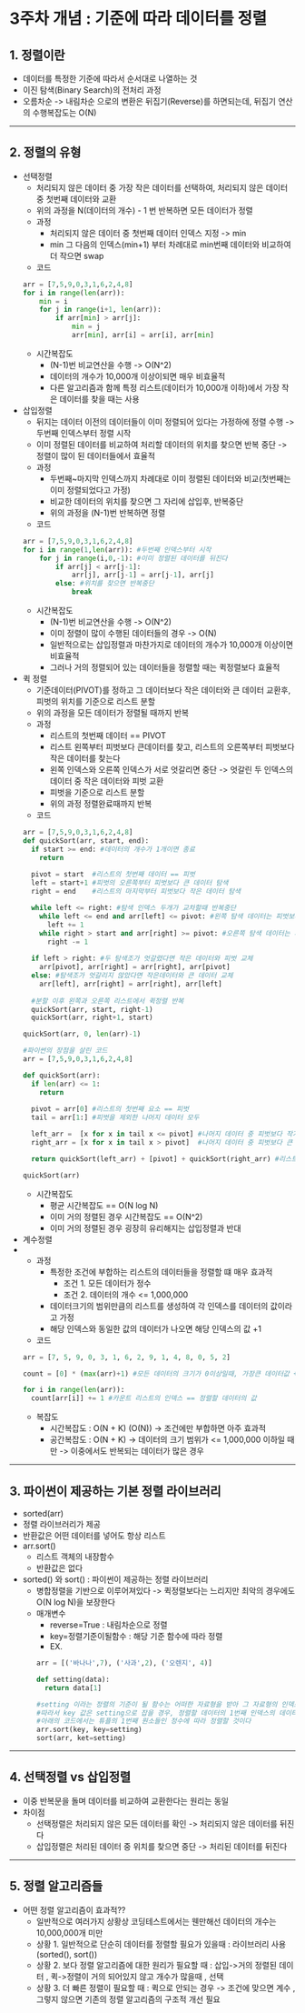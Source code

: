 # 3주차 개념 : 기준에 따라 데이터를 정렬
## 1. 정렬이란
+ 데이터를 특정한 기준에 따라서 순서대로 나열하는 것
+ 이진 탐색(Binary Search)의 전처리 과정
+ 오름차순 -> 내림차순 으로의 변환은 뒤집기(Reverse)를 하면되는데, 뒤집기 연산의 수행복잡도는 O(N)
---------------

## 2. 정렬의 유형
+ 선택정렬
    + 처리되지 않은 데이터 중 가장 작은 데이터를 선택하여, 처리되지 않은 데이터 중 첫번째 데이터와 교환
    + 위의 과정을 N(데이터의 개수) - 1 번 반복하면 모든 데이터가 정렬
    + 과정
        + 처리되지 않은 데이터 중 첫번째 데이터 인덱스 지정 -> min
        + min 그 다음의 인덱스(min+1) 부터 차례대로 min번째 데이터와 비교하여 더 작으면 swap
    + 코드
    ```Python
    arr = [7,5,9,0,3,1,6,2,4,8]
    for i in range(len(arr)):
        min = i
        for j in range(i+1, len(arr)): 
            if arr[min] > arr[j]:
                min = j 
                arr[min], arr[i] = arr[i], arr[min]
    ``` 
    + 시간복잡도
        + (N-1)번 비교연산을 수행 -> O(N^2) 
        + 데이터의 개수가 10,000개 이상이되면 매우 비효율적
        + 다른 알고리즘과 함께 특정 리스트(데이터가 10,000개 이하)에서 가장 작은 데이터를 찾을 때는 사용
+ 삽입정렬
    + 뒤지는 데이터 이전의 데이터들이 이미 정렬되어 있다는 가정하에 정렬 수행 -> 두번째 인덱스부터 정렬 시작
    + 이미 정렬된 데이터를 비교하여 처리할 데이터의 위치를 찾으면 반복 중단 -> 정렬이 많이 된 데이터들에서 효율적
    + 과정
        + 두번째~마지막 인덱스까지 차례대로 이미 정렬된 데이터와 비교(첫번째는 이미 정렬되었다고 가정)
        + 비교한 데이터의 위치를 찾으면 그 자리에 삽입후, 반복중단
        + 위의 과정을 (N-1)번 반복하면 정렬
    + 코드
    ```Python
    arr = [7,5,9,0,3,1,6,2,4,8]
    for i in range(1,len(arr)): #두번째 인덱스부터 시작
        for j in range(i,0,-1): #이미 정렬된 데이터를 뒤진다
            if arr[j] < arr[j-1]:
                arr[j], arr[j-1] = arr[j-1], arr[j]
            else: #위치를 찾으면 반복중단
                break
    ``` 
    + 시간복잡도
        + (N-1)번 비교연산을 수행 -> O(N^2) 
        + 이미 정렬이 많이 수행된 데이터들의 경우 -> O(N)
        + 일반적으로는 삽입정렬과 마찬가지로 데이터의 개수가 10,000개 이상이면 비효율적
        + 그러나 거의 정렬되어 있는 데이터들을 정렬할 때는 퀵정렬보다 효율적
+ 퀵 정렬
    + 기준데이터(PIVOT)를 정하고 그 데이터보다 작은 데이터와 큰 데이터 교환후, 피벗의 위치를 기준으로 리스트 분할
    + 위의 과정을 모든 데이터가 정렬될 때까지 반복
    + 과정
        + 리스트의 첫번째 데이터 == PIVOT
        + 리스트 왼쪽부터 피벗보다 큰데이터를 찾고, 리스트의 오른쪽부터 피벗보다 작은 데이터를 찾는다
        + 왼쪽 인덱스와 오른쪽 인덱스가 서로 엇갈리면 중단 -> 엇갈린 두 인덱스의 데이터 중 작은 데이터와 피벗 교환
        + 피벗을 기준으로 리스트 분할
        + 위의 과정 정렬완료때까지 반복
    + 코드
    ```Python
    arr = [7,5,9,0,3,1,6,2,4,8]
    def quickSort(arr, start, end):
      if start >= end: #데이터의 개수가 1개이면 종료
        return
      
      pivot = start  #리스트의 첫번째 데이터 == 피벗
      left = start+1 #피벗의 오른쪽부터 피벗보다 큰 데이터 탐색
      right = end    #리스트의 마지막부터 피벗보다 작은 데이터 탐색

      while left <= right: #탐색 인덱스 두개가 교차할때 반복중단
        while left <= end and arr[left] <= pivot: #왼쪽 탐색 데이터는 피벗보다 큰 데이터 탐색
          left += 1
        while right > start and arr[right] >= pivot: #오른쪽 탐색 데이터는 피벗보다 작은 데이터 탐색
          right -= 1
        
      if left > right: #두 탐색조가 엇갈렸다면 작은 데이터와 피벗 교체
        arr[pivot], arr[right] = arr[right], arr[pivot]
      else: #탐색조가 엇갈리지 않았다면 작은데이터와 큰 데이터 교체
        arr[left], arr[right] = arr[right], arr[left]
      
      #분할 이후 왼쪽과 오른쪽 리스트에서 퀵정렬 반복
      quickSort(arr, start, right-1)
      quickSort(arr, right+1, start)
    
    quickSort(arr, 0, len(arr)-1)

    #파이썬의 장점을 살린 코드
    arr = [7,5,9,0,3,1,6,2,4,8]

    def quickSort(arr):
      if len(arr) <= 1:
        return
      
      pivot = arr[0] #리스트의 첫번째 요소 == 피벗
      tail = arr[1:] #피벗을 제외한 나머지 데이터 모두

      left_arr =  [x for x in tail x <= pivot] #나머지 데이터 중 피벗보다 작거나 같은 데이터들
      right_arr = [x for x in tail x > pivot]  #나머지 데이터 중 피벗보다 큰 데이터틀

      return quickSort(left_arr) + [pivot] + quickSort(right_arr) #리스트 형태로 반환
    
    quickSort(arr)
    ``` 
    + 시간복잡도
        + 평균 시간복잡도 == O(N log N)
        + 이미 거의 정렬된 경우 시간복잡도 == O(N^2)
        + 이미 거의 정렬된 경우 굉장히 유리해지는 삽입정렬과 반대
+ 계수정렬
+ 
    + 과정
        + 특정한 조건에 부합하는 리스트의 데이터들을 정렬할 떄 매우 효과적
          + 조건 1. 모든 데이터가 정수
          + 조건 2. 데이터의 개수 <= 1,000,000
        + 데이터크기의 범위만큼의 리스트를 생성하여 각 인덱스를 데이터의 값이라고 가정
        + 해당 인덱스와 동일한 값의 데이터가 나오면 해당 인덱스의 값 +1
    + 코드
    ```Python
    arr = [7, 5, 9, 0, 3, 1, 6, 2, 9, 1, 4, 8, 0, 5, 2]

    count = [0] * (max(arr)+1) #모든 데이터의 크기가 0이상일때, 가장큰 데이터값 + 1(0만큼) 사이즈의 카운트 리스트 초기화

    for i in range(len(arr)):
      count[arr[i]] += 1 #카운트 리스트의 인덱스 == 정렬할 데이터의 값
    ``` 
    + 복잡도
        + 시간복잡도 : O(N + K) (O(N)) -> 조건에만 부합하면 아주 효과적
        + 공간복잡도 : O(N + K) -> 데이터의 크기 범위가 <= 1,000,000 이하일 때만 -> 이중에서도 반복되는 데이터가 많은 경우
---------------

## 3. 파이썬이 제공하는 기본 정렬 라이브러리
+  sorted(arr) 
  + 정렬 라이브러리가 제공
  + 반환값은 어떤 데이터를 넣어도 항상 리스트
+ arr.sort()
  + 리스트 객체의 내장함수
  + 반환값은 없다
+ sorted() 와 sort() : 파이썬이 제공하는 정렬 라이브러리
  + 병합정렬을 기반으로 이루어져있다 -> 퀵정렬보다는 느리지만 최악의 경우에도 O(N log N)을 보장한다
  + 매개변수
    + reverse=True : 내림차순으로 정렬
    + key=정렬기준이될함수 : 해당 기준 함수에 따라 정렬
    + EX.
    ```Python
    arr = [('바나나',7), ('사과',2), ('오렌지', 4)]

    def setting(data):
      return data[1]

    #setting 이라는 정렬의 기준이 될 함수는 어떠한 자료형을 받아 그 자료형의 인덱스가 1인 데이터들을 반환한다
    #따라서 key 값은 setting으로 잡을 경우, 정렬할 데이터의 1번째 인덱스의 데이터들을 기준으로 정렬할 것이다
    #아래의 코드에서는 튜플의 1번째 원소들인 정수에 따라 정렬할 것이다
    arr.sort(key, key=setting)
    sort(arr, ket=setting) 
    ```
------------

## 4. 선택정렬 vs 삽입정렬
+ 이중 반복문을 돌며 데이터를 비교하여 교환한다는 원리는 동일
+ 차이점
    + 선택정렬은 처리되지 않은 모든 데이터를 확인 -> 처리되지 않은 데이터를 뒤진다 
    + 삽입정렬은 처리된 데이터 중 위치를 찾으면 중단 -> 처리된 데이터를 뒤진다
---------------

## 5. 정렬 알고리즘들
+ 어떤 정렬 알고리즘이 효과적??
  + 일반적으로 여러가지 상황상 코딩테스트에서는 웬만해선 데이터의 개수는 10,000,000개 미만
  + 상황 1. 일반적으로 단순히 데이터를 정렬할 필요가 있을때 : 라이브러리 사용(sorted(), sort())
  + 상황 2. 보다 정렬 알고리즘에 대한 원리가 필요할 때 : 삽입->거의 정렬된 데이터 , 퀵->정렬이 거의 되어있지 않고 개수가 많을때 , 선택
  + 상황 3. 더 빠른 정렬이 필요할 때 : 퀵으로 안되는 경우 -> 조건에 맞으면 계수 , 그렇지 않으면 기존의 정렬 알고리즘의 구조적 개선 필요